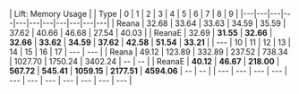 | Lift: Memory Usage |
| Type | 0 | 1 | 2 | 3 | 4 | 5 | 6 | 7 | 8 | 9 |
|---|---|---|---|---|---|---|---|---|---|---|
| Reana | 32.68 | 33.64 | 33.63 | 34.59 | 35.59 | 37.62 | 40.66 | 46.68 | 27.54 | 40.03 |
| ReanaE | 32.69 | **31.55** | **32.66** | **32.66** | **33.62** | **34.59** | **37.62** | **42.58** | **51.54** | **33.21** |
| --- | 10 | 11 | 12 | 13 | 14 | 15 | 16 | 17 | --- | --- |
| Reana | 49.12 | 123.89 | 332.89 | 237.52 | 738.34 | 1027.70 | 1750.24 | 3402.24 | -- | -- |
| ReanaE | **40.12** | **46.67** | **218.00** | **567.72** | **545.41** | **1059.15** | **2177.51** | **4594.06** | -- | -- |
| --- | --- | --- | --- | --- | --- | --- | --- | --- | --- | --- |
